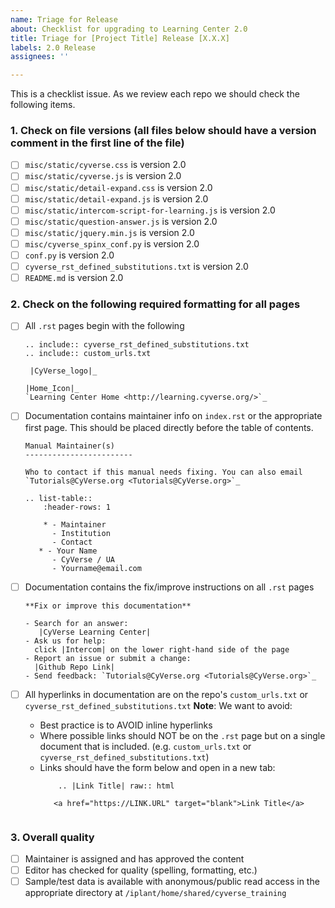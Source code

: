 ```yaml
---
name: Triage for Release
about: Checklist for upgrading to Learning Center 2.0
title: Triage for [Project Title] Release [X.X.X]
labels: 2.0 Release
assignees: ''

---
```


This is a checklist issue. As we review each repo we should check the following
items.

### 1. Check on file versions (all files below should have a version comment in the first line of the file)

- [ ] `misc/static/cyverse.css` is version 2.0
- [ ] `misc/static/cyverse.js` is version 2.0
- [ ] `misc/static/detail-expand.css` is version 2.0
- [ ] `misc/static/detail-expand.js` is version 2.0
- [ ] `misc/static/intercom-script-for-learning.js` is version 2.0
- [ ] `misc/static/question-answer.js` is version 2.0
- [ ] `misc/static/jquery.min.js` is version 2.0
- [ ] `misc/cyverse_spinx_conf.py` is version 2.0
- [ ]  `conf.py` is version 2.0
- [ ]  `cyverse_rst_defined_substitutions.txt` is version 2.0
- [ ]  `README.md` is version 2.0

### 2. Check on the following required formatting for all pages

- [ ] All `.rst` pages begin with the following
    ````
    .. include:: cyverse_rst_defined_substitutions.txt
    .. include:: custom_urls.txt

     |CyVerse_logo|_

    |Home_Icon|_
    `Learning Center Home <http://learning.cyverse.org/>`_
    ````
- [ ] Documentation contains maintainer info on `index.rst` or the appropriate
  first page. This should be placed directly before the table of contents. 

    ````
    Manual Maintainer(s)
    ------------------------

    Who to contact if this manual needs fixing. You can also email
    `Tutorials@CyVerse.org <Tutorials@CyVerse.org>`_

    .. list-table::
        :header-rows: 1

        * - Maintainer
          - Institution
          - Contact
       * - Your Name
          - CyVerse / UA
          - Yourname@email.com
    ````

- [ ]  Documentation contains the fix/improve instructions on all `.rst` pages
    ````
    **Fix or improve this documentation**

    - Search for an answer:
       |CyVerse Learning Center|
    - Ask us for help:
      click |Intercom| on the lower right-hand side of the page
    - Report an issue or submit a change:
      |Github Repo Link|
    - Send feedback: `Tutorials@CyVerse.org <Tutorials@CyVerse.org>`_
    ````

- [ ] All hyperlinks in documentation are on the repo's `custom_urls.txt` or `cyverse_rst_defined_substitutions.txt`
 **Note**:  We want to avoid:
    -  Best practice is to AVOID inline hyperlinks
    -  Where possible links should NOT be on the `.rst` page but on a single
        document that is included. (e.g. `custom_urls.txt` or `cyverse_rst_defined_substitutions.txt`)
    - Links should have the form below and open in a new tab:
        ````
            .. |Link Title| raw:: html

           <a href="https://LINK.URL" target="blank">Link Title</a>


### 3. Overall quality  

- [ ] Maintainer is assigned and has approved the content
- [ ] Editor has checked for quality (spelling, formatting, etc.)
- [ ] Sample/test data is available with anonymous/public read access
      in the appropriate directory at `/iplant/home/shared/cyverse_training`
